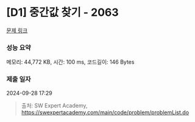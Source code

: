 # [D1] 중간값 찾기 - 2063 

[문제 링크](https://swexpertacademy.com/main/code/problem/problemDetail.do?contestProbId=AV5QPsXKA2UDFAUq) 

### 성능 요약

메모리: 44,772 KB, 시간: 100 ms, 코드길이: 146 Bytes

### 제출 일자

2024-09-28 17:29



> 출처: SW Expert Academy, https://swexpertacademy.com/main/code/problem/problemList.do